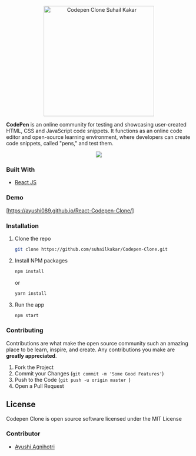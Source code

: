 <p align="center">
    <img width="300" src="https://i2.wp.com/blog.codepen.io/wp-content/uploads/2012/06/codepen-wordmark-display-inside-black@10x.png?ssl=1" alt="Codepen Clone Suhail Kakar" />
</p>
   
**CodePen** is an online community for testing and showcasing user-created HTML, CSS and JavaScript code snippets. It functions as an online code editor and open-source learning environment, where developers can create code snippets, called "pens," and test them.


<p align="center">
  <img  src="https://i.ibb.co/PhsxhHk/screely-1619965619686.png">
</p>

### Built With
* [React JS](https://reactjs.org)

### Demo

[https://ayushi089.github.io/React-Codepen-Clone/]

### Installation

1. Clone the repo
   ```sh
   git clone https://github.com/suhailkakar/Codepen-Clone.git
   ```
2. Install NPM packages
   ```sh
   npm install
   ```
   or 
   
     ```sh
   yarn install
   ```
3. Run the app
   ```sh
   npm start
   ```
   
### Contributing

Contributions are what make the open source community such an amazing place to be learn, inspire, and create. Any contributions you make are **greatly appreciated**.

1. Fork the Project
3. Commit your Changes (`git commit -m 'Some Good Features'`)
4. Push to the Code (`git push -u origin master `)
5. Open a Pull Request


## License

Codepen Clone is open source software licensed under the MIT License

### Contributor

* [Ayushi Agnihotri](https://www.linkedin.com/in/ayushi-agnihotri-7a8a8723a/)

